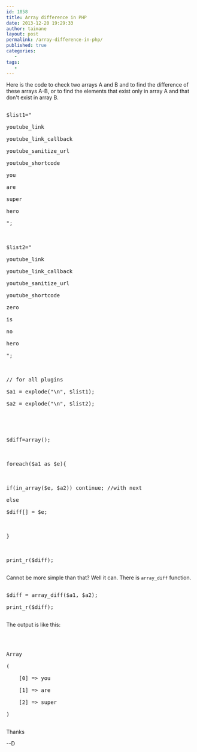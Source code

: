 ```yaml
---
id: 1858
title: Array difference in PHP
date: 2013-12-20 19:29:33
author: taimane
layout: post
permalink: /array-difference-in-php/
published: true
categories:
   -
tags:
   -
---
```

Here is the code to check two arrays A and B and to find the difference of these arrays A-B, or to find the elements that exist only in array A and that don't exist in array B.

<pre class="prettyprint">
$list1="
youtube_link
youtube_link_callback
youtube_sanitize_url
youtube_shortcode
you 
are 
super 
hero
";

$list2="
youtube_link
youtube_link_callback
youtube_sanitize_url
youtube_shortcode
zero
is 
no 
hero
";

// for all plugins
$a1 = explode("\n", $list1);
$a2 = explode("\n", $list2);


$diff=array();

foreach($a1 as $e){
	
if(in_array($e, $a2)) continue; //with next
else
$diff[] = $e;

}

print_r($diff);
</pre>

Cannot be more simple than that? Well it can. There is <code>array_diff</code> function.

<pre class="prettyprint">
$diff = array_diff($a1, $a2);
print_r($diff);
</pre>

The output is like this:
<pre>

Array
(
    [0] => you 
    [1] => are 
    [2] => super 
)
</pre>

Thanks
--D  

